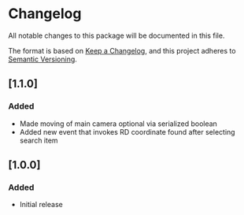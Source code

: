 ﻿# Changelog

All notable changes to this package will be documented in this file.

The format is based on [Keep a Changelog](https://keepachangelog.com/en/1.0.0/),
and this project adheres to [Semantic Versioning](https://semver.org/spec/v2.0.0.html).

## [1.1.0]

### Added

- Made moving of main camera optional via serialized boolean
- Added new event that invokes RD coordinate found after selecting search item

## [1.0.0]

### Added

- Initial release

